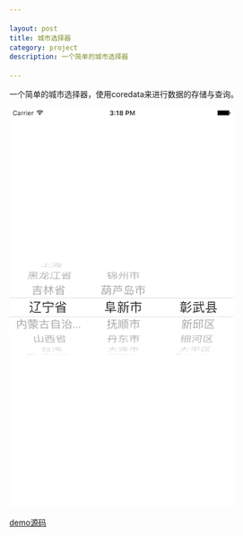 ```yaml
---

layout: post
title: 城市选择器
category: project
description: 一个简单的城市选择器

---
```

一个简单的城市选择器，使用coredata来进行数据的存储与查询。

![city-pickview](/images/city_pickview/city-pickview.png)


[demo源码](https://github.com/moenatsu/city-pickview)